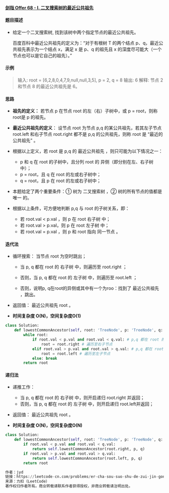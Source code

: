 #### [剑指 Offer 68 - I. 二叉搜索树的最近公共祖先](https://leetcode-cn.com/problems/er-cha-sou-suo-shu-de-zui-jin-gong-gong-zu-xian-lcof/)

#### 题目描述

- 给定一个二叉搜索树, 找到该树中两个指定节点的最近公共祖先。

  百度百科中最近公共祖先的定义为：“对于有根树 T 的两个结点 p、q，最近公共祖先表示为一个结点 x，满足 x 是 p、q 的祖先且 x 的深度尽可能大（一个节点也可以是它自己的祖先）。”

#### 示例

> 输入: root = [6,2,8,0,4,7,9,null,null,3,5], p = 2, q = 8
> 输出: 6 
> 解释: 节点 2 和节点 8 的最近公共祖先是 6。

#### 思路

- **祖先的定义：** 若节点 p 在节点 root 的左（右）子树中，或 p = root，则称 root是 p 的祖先。

- **最近公共祖先的定义**： 设节点 root 为节点 p,q 的某公共祖先，若其左子节点 root.left 和右子节点 root.right 都不是 p,q 的公共祖先，则称 root 是 “最近的公共祖先” 。

- 根据以上定义，若 root 是 p,q 的 最近公共祖先 ，则只可能为以下情况之一：

   - p 和 q 在 root 的子树中，且分列 root 的 异侧（即分别在左、右子树中）；
  - p = root，且 q 在 root 的左或右子树中；
  - q = root，且 p 在 root 的左或右子树中；

- 本题给定了两个重要条件：① 树为 二叉搜索树 ，② 树的所有节点的值都是 唯一 的。
- 根据以上条件，可方便地判断 p,q 与 root 的子树关系，即：
  - 若 root.val < p.val ，则 p 在 root 右子树 中；
  - 若 root.val > p.val，则 p 在 root 左子树 中；
  - 若 root.val = p.val ，则 p 和 root 指向 同一节点 。

#### 迭代法

- 循环搜索： 当节点 root 为空时跳出；

  - 当 p, q 都在 root 的 右子树 中，则遍历至 root.right ；

  - 否则，当 p, q 都在 root 的 左子树 中，则遍历至 root.left ；
  - 否则，说明p, q在root的异侧或其中有一个为roo：找到了 最近公共祖先 ，跳出。

- 返回值： 最近公共祖先 root 。

- **时间复杂度 O(N)，空间复杂度O(1)**

```python
class Solution:
    def lowestCommonAncestor(self, root: 'TreeNode', p: 'TreeNode', q: 'TreeNode') -> 'TreeNode':
        while root:
            if root.val < p.val and root.val < q.val: # p,q 都在 root 的右子树中
                root = root.right # 遍历至右子节点
            elif root.val > p.val and root.val > q.val: # p,q 都在 root 的左子树中
                root = root.left # 遍历至左子节点
            else: break
        return root
```

#### 递归法

- 递推工作：
  - 当 p, q 都在 root 的 右子树 中，则开启递归 root.right 并返回；
  - 否则，当 p, q 都在 root 的 左子树 中，则开启递归 root.left并返回；
- 返回值： 最近公共祖先 root 。

- **时间复杂度 O(N)，空间复杂度O(N)**

```python
class Solution:
    def lowestCommonAncestor(self, root: 'TreeNode', p: 'TreeNode', q: 'TreeNode') -> 'TreeNode':
        if root.val < p.val and root.val < q.val:
            return self.lowestCommonAncestor(root.right, p, q)
        if root.val > p.val and root.val > q.val:
            return self.lowestCommonAncestor(root.left, p, q)
        return root

作者：jyd
链接：https://leetcode-cn.com/problems/er-cha-sou-suo-shu-de-zui-jin-gong-gong-zu-xian-lcof/solution/mian-shi-ti-68-i-er-cha-sou-suo-shu-de-zui-jin-g-7/
来源：力扣（LeetCode）
著作权归作者所有。商业转载请联系作者获得授权，非商业转载请注明出处。
```

